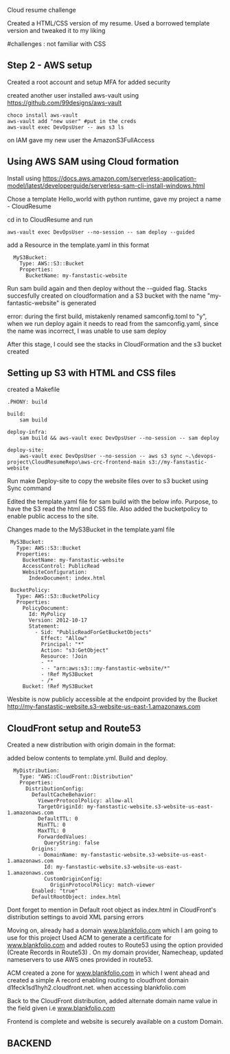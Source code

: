 
Cloud resume challenge

Created a HTML/CSS version of my resume. Used a borrowed template version and tweaked it to my liking

#challenges : not familiar with CSS


## Step 2 - AWS setup
Created a root account and setup MFA for added security

created another user
installed aws-vault using https://github.com/99designs/aws-vault 

```
choco install aws-vault
aws-vault add "new user" #put in the creds
aws-vault exec DevOpsUser -- aws s3 ls

```

on IAM gave my new user the AmazonS3FullAccess 

## Using AWS SAM using Cloud formation
Install using
https://docs.aws.amazon.com/serverless-application-model/latest/developerguide/serverless-sam-cli-install-windows.html

Chose a template Hello_world with python runtime, gave my project a name - CloudResume

cd in to CloudResume and run
``` 
aws-vault exec DevOpsUser --no-session -- sam deploy --guided
```
add a Resource in the template.yaml in this format

```
  MyS3Bucket:
    Type: AWS::S3::Bucket
    Properties: 
      BucketName: my-fanstastic-website
```
Run sam build again and then deploy without the --guided flag. Stacks succesfully created on cloudformation and a S3 bucket with the name "my-fantastic-website" is generated

error: during the first build, mistakenly renamed samconfig.toml to "y", when we run deploy again it needs to read from the samconfig.yaml, since the name was incorrect, I was unable to use sam deploy 

After this stage, I could see the stacks in CloudFormation and the s3 bucket created


## Setting up S3 with HTML and CSS files

created a Makefile 

```
.PHONY: build

build:
	sam build

deploy-infra:
	sam build && aws-vault exec DevOpsUser --no-session -- sam deploy

deploy-site:
	aws-vault exec DevOpsUser --no-session -- aws s3 sync ~.\devops-project\CloudResumeRepo\aws-crc-frontend-main s3://my-fanstastic-website
 ```
 
 Run make Deploy-site to copy the website files over to s3 bucket using Sync command
 
 
 Edited the template.yaml file for sam build with the below info. Purpose, to have the S3 read the html and CSS file. Also added the bucketpolicy to enable public access to the site.
 
 Changes made to the MyS3Bucket in the template.yaml file
 
 ```
  MyS3Bucket:
    Type: AWS::S3::Bucket
    Properties: 
      BucketName: my-fanstastic-website
      AccessControl: PublicRead
      WebsiteConfiguration: 
        IndexDocument: index.html

  BucketPolicy: 
    Type: AWS::S3::BucketPolicy
    Properties:
      PolicyDocument:
        Id: MyPolicy
        Version: 2012-10-17
        Statement: 
          - Sid: "PublicReadForGetBucketObjects"
            Effect: "Allow"
            Principal: "*"
            Action: "s3:GetObject"
            Resource: !Join
            - ""
            - - "arn:aws:s3:::my-fanstastic-website/*"
            - !Ref MyS3Bucket
            - /*
      Bucket: !Ref MyS3Bucket  
``` 

Wesbite is now publicly accessible at the endpoint provided by the Bucket http://my-fanstastic-website.s3-website-us-east-1.amazonaws.com


## CloudFront setup and Route53 
Created a new distribution with origin domain in the format:

added below contents to template.yml. Build and deploy. 
```
  MyDistribution:
    Type: "AWS::CloudFront::Distribution"
    Properties:
      DistributionConfig:
        DefaultCacheBehavior:
          ViewerProtocolPolicy: allow-all
          TargetOriginId: my-fanstastic-website.s3-website-us-east-1.amazonaws.com
          DefaultTTL: 0
          MinTTL: 0
          MaxTTL: 0
          ForwardedValues:
            QueryString: false
        Origins:
          - DomainName: my-fanstastic-website.s3-website-us-east-1.amazonaws.com
            Id: my-fanstastic-website.s3-website-us-east-1.amazonaws.com
            CustomOriginConfig:
              OriginProtocolPolicy: match-viewer
        Enabled: "true"
        DefaultRootObject: index.html
```
Dont forget to mention in Default root object as index.html in CloudFront's distribution settings to avoid XML parsing errors


Moving on,  already had a domain www.blankfolio.com which I am going to use for this project
Used ACM to generate a certificate for www.blankfolio.com and added routes to Route53 using the option provided (Create Records in Route53) . On my domain provider, Namecheap, updated nameservers to use AWS ones provided in route53.

ACM created a zone for www.blankfolio.com in which I went ahead and created a simple A record enabling routing to cloudfront domain d1feck1sd1hyh2.cloudfront.net. when accessing blankfolio.com


Back to the CloudFront distribution, added alternate domain name value in the field given i.e www.blankfolio.com 

Frontend is complete and website is securely available on a custom Domain.


## BACKEND




